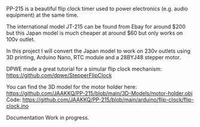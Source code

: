 PP-215 is a beautiful flip clock timer used to power electronics (e.g. audio equipment) at the same time.

The international model JT-215 can be found from Ebay for around $200 but this Japan model is much cheaper at around $60 but only works on 100v outlet.

In this project I will convert the Japan model to work on 230v outlets using 3D printing, Arduino Nano, RTC module and a 28BYJ48 stepper motor.

DPWE made a great tutorial for a simular flip clock mechanism: https://github.com/dpwe/StepperFlipClock

You can find the 3D model for the motor holder here: https://github.com/JAAKKQ/PP-215/blob/main/3D-Models/motor-holder.obj
Code: https://github.com/JAAKKQ/PP-215/blob/main/arduino/flip-clock/flip-clock.ino

Documentation Work in progress.